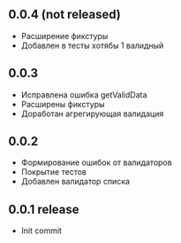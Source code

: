 ## 0.0.4 (not released)
- Расширение фикстуры
- Добавлен в тесты хотябы 1 валидный

## 0.0.3
- Исправлена ошибка getValidData
- Расширены фикстуры
- Доработан агрегирующая валидация

## 0.0.2
- Формирование ошибок от валидаторов
- Покрытие тестов
- Добавлен валидатор списка

## 0.0.1 release
- Init commit